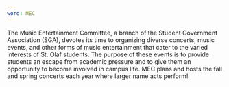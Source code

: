 ```yaml
---
word: MEC
---
```


  The Music Entertainment Committee, a branch of the Student Government Association (SGA), devotes its time to organizing diverse concerts, music events, and other forms of music entertainment that cater to the varied interests of St. Olaf students. The purpose of these events is to provide students an escape from academic pressure and to give them an opportunity to become involved in campus life. MEC plans and hosts the fall and spring concerts each year where larger name acts perform!
